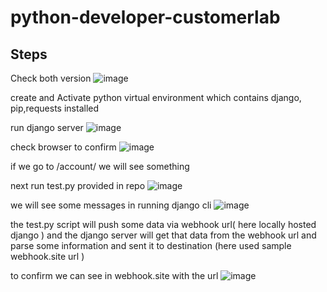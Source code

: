 # python-developer-customerlab

## Steps
Check both version 
![image](https://github.com/user-attachments/assets/a4d014a9-9847-46c5-be79-0ea694b27501)

create and Activate python virtual environment which contains django, pip,requests installed

run django server
![image](https://github.com/user-attachments/assets/4abde44a-0a50-4b6d-a64f-e847dc0d6b8a)

check browser to confirm
![image](https://github.com/user-attachments/assets/3bc2fb8b-2502-49d0-9645-0e784d0678c5)

if we go to /account/ we will see something

next run test.py provided in repo 
![image](https://github.com/user-attachments/assets/fb4fa791-d268-4f3c-914f-be45ea27f093)

we will see some messages in running django cli 
![image](https://github.com/user-attachments/assets/1ed5bf63-caae-4568-93fe-ae7b13950bde)

the test.py script will push some data via webhook url( here locally hosted django ) and the django server will get that data from the webhook url and parse some information and sent it to destination (here used sample webhook.site url ) 

to confirm we can see in webhook.site with the url
![image](https://github.com/user-attachments/assets/01292ffc-4996-446f-888a-1f7fcc349a96)





